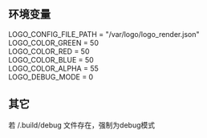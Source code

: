 ## 环境变量  
LOGO_CONFIG_FILE_PATH = "/var/logo/logo_render.json"  
LOGO_COLOR_GREEN = 50  
LOGO_COLOR_RED = 50  
LOGO_COLOR_BLUE = 50  
LOGO_COLOR_ALPHA = 55  
LOGO_DEBUG_MODE = 0  

## 其它
若 /.build/debug 文件存在，强制为debug模式  